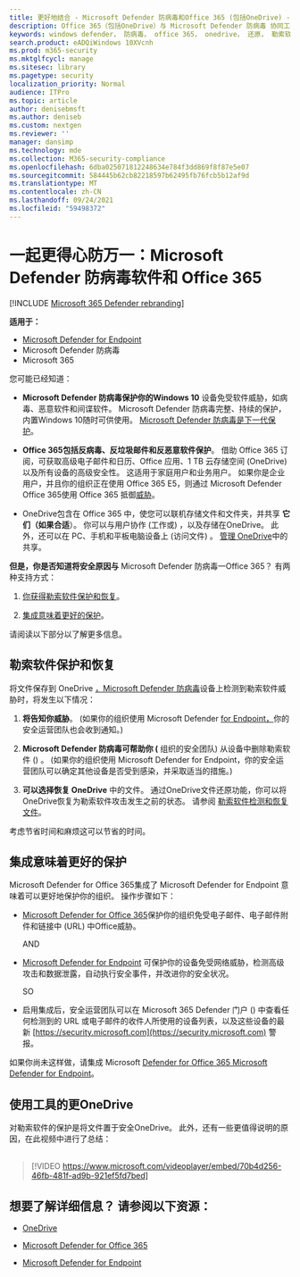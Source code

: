 ```yaml
---
title: 更好地结合 - Microsoft Defender 防病毒和Office 365 (包括OneDrive) - 更好地防御勒索软件和网络威胁
description: Office 365（包括OneDrive）与 Microsoft Defender 防病毒 协同工作。 阅读本文可了解更多信息。
keywords: windows defender， 防病毒， office 365， onedrive， 还原， 勒索软件
search.product: eADQiWindows 10XVcnh
ms.prod: m365-security
ms.mktglfcycl: manage
ms.sitesec: library
ms.pagetype: security
localization_priority: Normal
audience: ITPro
ms.topic: article
author: denisebmsft
ms.author: deniseb
ms.custom: nextgen
ms.reviewer: ''
manager: dansimp
ms.technology: mde
ms.collection: M365-security-compliance
ms.openlocfilehash: 6dba025071812248634e784f3dd869f8f87e5e07
ms.sourcegitcommit: 584445b62cb82218597b62495fb76fcb5b12af9d
ms.translationtype: MT
ms.contentlocale: zh-CN
ms.lasthandoff: 09/24/2021
ms.locfileid: "59498372"
---
```

# <a name="better-together-microsoft-defender-antivirus-and-office-365"></a>一起更得心防万一：Microsoft Defender 防病毒软件和 Office 365

[!INCLUDE [Microsoft 365 Defender rebranding](../../includes/microsoft-defender.md)]


**适用于：**
- [Microsoft Defender for Endpoint](/microsoft-365/security/defender-endpoint/)
- Microsoft Defender 防病毒
- Microsoft 365

您可能已经知道：

- **Microsoft Defender 防病毒保护你的Windows 10** 设备免受软件威胁，如病毒、恶意软件和间谍软件。 Microsoft Defender 防病毒完整、持续的保护，内置Windows 10随时可供使用。 [Microsoft Defender 防病毒是下一代保护](./microsoft-defender-antivirus-in-windows-10.md)。 

- **Office 365包括反病毒、反垃圾邮件和反恶意软件保护**。 借助 Office 365 订阅，可获取高级电子邮件和日历、Office 应用、1 TB 云存储空间 (OneDrive) 以及所有设备的高级安全性。 这适用于家庭用户和业务用户。 如果你是企业用户，并且你的组织正在使用 Office 365 E5，则通过 Microsoft Defender Office 365使用 Office 365 抵御[威胁](/microsoft-365/security/office-365-security/protect-against-threats)。

- OneDrive包含在 Office 365 中，使您可以联机存储文件和文件夹，并共享 **它们（如果合适**）。 你可以与用户协作 (工作或) ，以及存储在OneDrive。 此外，还可以在 PC、手机和平板电脑设备上 (访问文件) 。 [管理 OneDrive](/OneDrive/manage-sharing)中的共享。

**但是，你是否知道将安全原因与** Microsoft Defender 防病毒一Office 365？ 有两种支持方式：

 1. [你获得勒索软件保护和恢复](#ransomware-protection-and-recovery)。

 2. [集成意味着更好的保护](#integration-means-better-protection)。

请阅读以下部分以了解更多信息。

## <a name="ransomware-protection-and-recovery"></a>勒索软件保护和恢复

将文件保存到 OneDrive [，Microsoft Defender 防病毒](/onedrive)设备上检测到勒索软件[](./microsoft-defender-antivirus-in-windows-10.md)威胁时，将发生以下情况：

1. **将告知你威胁**。  (如果你的组织使用 Microsoft Defender [for Endpoint，](microsoft-defender-endpoint.md)你的安全运营团队也会收到通知。) 

2. **Microsoft Defender 防病毒可帮助你 (** 组织的安全团队) 从设备中删除勒索软件 () 。  (如果你的组织使用 Microsoft Defender for Endpoint，你的安全运营团队可以确定其他设备是否受到感染，并采取适当的措施。) 

3. **可以选择恢复 OneDrive** 中的文件。 通过OneDrive文件还原功能，你可以将OneDrive恢复为勒索软件攻击发生之前的状态。 请参阅 [勒索软件检测和恢复文件](https://support.office.com/article/0d90ec50-6bfd-40f4-acc7-b8c12c73637f)。

考虑节省时间和麻烦这可以节省的时间。 

## <a name="integration-means-better-protection"></a>集成意味着更好的保护

Microsoft Defender for Office 365集成了 Microsoft Defender for Endpoint 意味着可以更好地保护你的组织。 操作步骤如下：

- [Microsoft Defender for Office 365](/microsoft-365/security/office-365-security/office-365-atp)保护你的组织免受电子邮件、电子邮件附件和链接中 (URL) 中Office威胁。

    AND

- [Microsoft Defender for Endpoint](microsoft-defender-endpoint.md) 可保护你的设备免受网络威胁，检测高级攻击和数据泄露，自动执行安全事件，并改进你的安全状况。

    SO

- 启用集成后，安全运营团队可以在 Microsoft 365 Defender 门户 () 中查看任何检测到的 URL 或电子邮件的收件人所使用的设备列表，以及这些设备的最新 [https://security.microsoft.com](https://security.microsoft.com) 警报。

如果你尚未这样做，请集成 Microsoft [Defender for Office 365 Microsoft Defender for Endpoint](/microsoft-365/security/office-365-security/integrate-office-365-ti-with-wdatp)。

## <a name="more-good-reasons-to-use-onedrive"></a>使用工具的更OneDrive

对勒索软件的保护是将文件置于安全OneDrive。 此外，还有一些更值得说明的原因，在此视频中进行了总结： <br/><br/>

> [!VIDEO https://www.microsoft.com/videoplayer/embed/70b4d256-46fb-481f-ad9b-921ef5fd7bed]

## <a name="want-to-learn-more-see-these-resources"></a>想要了解详细信息？ 请参阅以下资源：

- [OneDrive](/onedrive)

- [Microsoft Defender for Office 365](/microsoft-365/security/office-365-security/office-365-atp)

- [Microsoft Defender for Endpoint](microsoft-defender-endpoint.md)